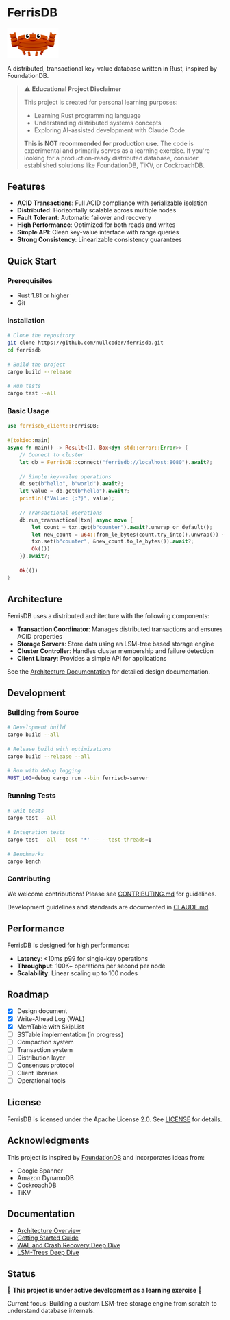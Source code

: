 # FerrisDB

<img src="docs/assets/images/ferrisdb_logo.svg" alt="FerrisDB Logo" width="120">

A distributed, transactional key-value database written in Rust, inspired by FoundationDB.

> ⚠️ **Educational Project Disclaimer**
>
> This project is created for personal learning purposes:
>
> - Learning Rust programming language
> - Understanding distributed systems concepts
> - Exploring AI-assisted development with Claude Code
>
> **This is NOT recommended for production use.** The code is experimental and primarily serves as a learning exercise.
> If you're looking for a production-ready distributed database, consider established solutions like FoundationDB, TiKV, or CockroachDB.

## Features

- **ACID Transactions**: Full ACID compliance with serializable isolation
- **Distributed**: Horizontally scalable across multiple nodes
- **Fault Tolerant**: Automatic failover and recovery
- **High Performance**: Optimized for both reads and writes
- **Simple API**: Clean key-value interface with range queries
- **Strong Consistency**: Linearizable consistency guarantees

## Quick Start

### Prerequisites

- Rust 1.81 or higher
- Git

### Installation

```bash
# Clone the repository
git clone https://github.com/nullcoder/ferrisdb.git
cd ferrisdb

# Build the project
cargo build --release

# Run tests
cargo test --all
```

### Basic Usage

```rust
use ferrisdb_client::FerrisDB;

#[tokio::main]
async fn main() -> Result<(), Box<dyn std::error::Error>> {
    // Connect to cluster
    let db = FerrisDB::connect("ferrisdb://localhost:8080").await?;

    // Simple key-value operations
    db.set(b"hello", b"world").await?;
    let value = db.get(b"hello").await?;
    println!("Value: {:?}", value);

    // Transactional operations
    db.run_transaction(|txn| async move {
        let count = txn.get(b"counter").await?.unwrap_or_default();
        let new_count = u64::from_le_bytes(count.try_into().unwrap()) + 1;
        txn.set(b"counter", &new_count.to_le_bytes()).await?;
        Ok(())
    }).await?;

    Ok(())
}
```

## Architecture

FerrisDB uses a distributed architecture with the following components:

- **Transaction Coordinator**: Manages distributed transactions and ensures ACID properties
- **Storage Servers**: Store data using an LSM-tree based storage engine
- **Cluster Controller**: Handles cluster membership and failure detection
- **Client Library**: Provides a simple API for applications

See the [Architecture Documentation](docs/architecture.md) for detailed design documentation.

## Development

### Building from Source

```bash
# Development build
cargo build --all

# Release build with optimizations
cargo build --release --all

# Run with debug logging
RUST_LOG=debug cargo run --bin ferrisdb-server
```

### Running Tests

```bash
# Unit tests
cargo test --all

# Integration tests
cargo test --all --test '*' -- --test-threads=1

# Benchmarks
cargo bench
```

### Contributing

We welcome contributions! Please see [CONTRIBUTING.md](CONTRIBUTING.md) for guidelines.

Development guidelines and standards are documented in [CLAUDE.md](CLAUDE.md).

## Performance

FerrisDB is designed for high performance:

- **Latency**: <10ms p99 for single-key operations
- **Throughput**: 100K+ operations per second per node
- **Scalability**: Linear scaling up to 100 nodes

## Roadmap

- [x] Design document
- [x] Write-Ahead Log (WAL)
- [x] MemTable with SkipList
- [ ] SSTable implementation (in progress)
- [ ] Compaction system
- [ ] Transaction system
- [ ] Distribution layer
- [ ] Consensus protocol
- [ ] Client libraries
- [ ] Operational tools

## License

FerrisDB is licensed under the Apache License 2.0. See [LICENSE](LICENSE) for details.

## Acknowledgments

This project is inspired by [FoundationDB](https://apple.github.io/foundationdb/) and incorporates ideas from:

- Google Spanner
- Amazon DynamoDB
- CockroachDB
- TiKV

## Documentation

- [Architecture Overview](docs/architecture.md)
- [Getting Started Guide](docs/getting-started.md)
- [WAL and Crash Recovery Deep Dive](docs/wal-crash-recovery.md)
- [LSM-Trees Deep Dive](docs/lsm-trees-deep-dive.md)

## Status

🚧 **This project is under active development as a learning exercise** 🚧

Current focus: Building a custom LSM-tree storage engine from scratch to understand database internals.
